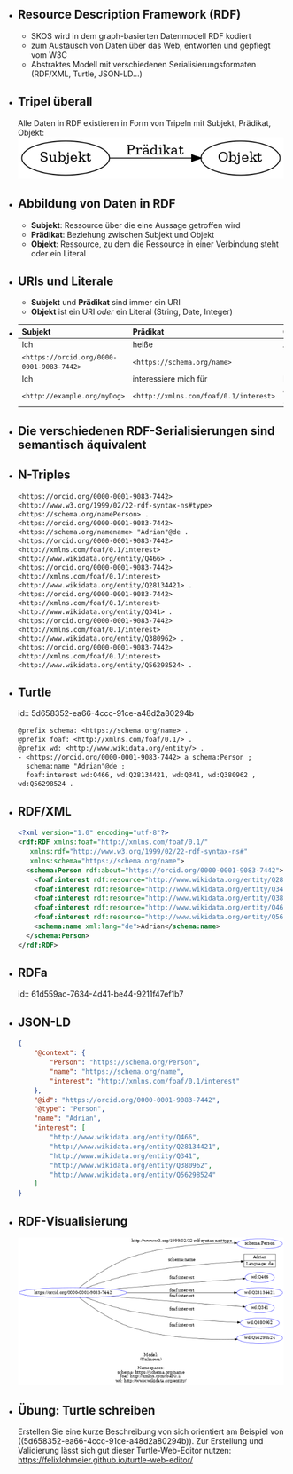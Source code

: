 - ## Resource Description Framework (RDF)
  * SKOS wird in dem graph-basierten Datenmodell RDF kodiert
  * zum Austausch von Daten über das Web, entworfen und gepflegt vom W3C
  * Abstraktes Modell mit verschiedenen Serialisierungsformaten (RDF/XML, Turtle, JSON-LD…)
- ## Tripel überall
  Alle Daten in RDF existieren in Form von Tripeln mit Subjekt, Prädikat, Objekt:
  ![](../assets/triple.png)
- ## Abbildung von Daten in RDF
  * **Subjekt**: Ressource über die eine Aussage getroffen wird
  * **Prädikat**: Beziehung zwischen Subjekt und Objekt
  * **Objekt**: Ressource, zu dem die Ressource in einer Verbindung steht oder ein Literal
- ## URIs und Literale
  * **Subjekt** und **Prädikat** sind immer ein URI
  * **Objekt** ist ein URI *oder* ein Literal (String, Date, Integer)
- | Subjekt | Prädikat| Objekt |
  | -------- | -------- | -------- |
  | Ich     | heiße     | Adrian.     |
  | `<https://orcid.org/0000-0001-9083-7442>` | `<https://schema.org/name>`  | `"Adrian"@de` . |
  | Ich | interessiere mich  für | Linked Library Data. |
  | `<http://example.org/myDog>` | `<http://xmlns.com/foaf/0.1/interest>`  | `<http://www.wikidata.org/entity/Q28134421>` . |
- ## Die verschiedenen RDF-Serialisierungen sind semantisch äquivalent
- ## N-Triples
  ```
  <https://orcid.org/0000-0001-9083-7442> <http://www.w3.org/1999/02/22-rdf-syntax-ns#type> <https://schema.org/namePerson> .
  <https://orcid.org/0000-0001-9083-7442> <https://schema.org/namename> "Adrian"@de .
  <https://orcid.org/0000-0001-9083-7442> <http://xmlns.com/foaf/0.1/interest> <http://www.wikidata.org/entity/Q466> .
  <https://orcid.org/0000-0001-9083-7442> <http://xmlns.com/foaf/0.1/interest> <http://www.wikidata.org/entity/Q28134421> .
  <https://orcid.org/0000-0001-9083-7442> <http://xmlns.com/foaf/0.1/interest> <http://www.wikidata.org/entity/Q341> .
  <https://orcid.org/0000-0001-9083-7442> <http://xmlns.com/foaf/0.1/interest> <http://www.wikidata.org/entity/Q380962> .
  <https://orcid.org/0000-0001-9083-7442> <http://xmlns.com/foaf/0.1/interest> <http://www.wikidata.org/entity/Q56298524> .
  ```
- ## Turtle
  id:: 5d658352-ea66-4ccc-91ce-a48d2a80294b
  ```turtle
  @prefix schema: <https://schema.org/name> .
  @prefix foaf: <http://xmlns.com/foaf/0.1/> .
  @prefix wd: <http://www.wikidata.org/entity/> .
  - <https://orcid.org/0000-0001-9083-7442> a schema:Person ;
    schema:name "Adrian"@de ;
    foaf:interest wd:Q466, wd:Q28134421, wd:Q341, wd:Q380962 , wd:Q56298524 .
  ```
- ## RDF/XML
  ```xml
  <?xml version="1.0" encoding="utf-8"?>
  <rdf:RDF xmlns:foaf="http://xmlns.com/foaf/0.1/"
     xmlns:rdf="http://www.w3.org/1999/02/22-rdf-syntax-ns#"
     xmlns:schema="https://schema.org/name">
    <schema:Person rdf:about="https://orcid.org/0000-0001-9083-7442">
      <foaf:interest rdf:resource="http://www.wikidata.org/entity/Q28134421"/>
      <foaf:interest rdf:resource="http://www.wikidata.org/entity/Q341"/>
      <foaf:interest rdf:resource="http://www.wikidata.org/entity/Q380962"/>
      <foaf:interest rdf:resource="http://www.wikidata.org/entity/Q466"/>
      <foaf:interest rdf:resource="http://www.wikidata.org/entity/Q56298524"/>
      <schema:name xml:lang="de">Adrian</schema:name>
    </schema:Person>
  </rdf:RDF>
  ```
- ## RDFa
  id:: 61d559ac-7634-4d41-be44-9211f47ef1b7
- ## JSON-LD
  ```json
  {
      "@context": {
          "Person": "https://schema.org/Person",
          "name": "https://schema.org/name",
          "interest": "http://xmlns.com/foaf/0.1/interest"
      },
      "@id": "https://orcid.org/0000-0001-9083-7442",
      "@type": "Person",
      "name": "Adrian",
      "interest": [
          "http://www.wikidata.org/entity/Q466",
          "http://www.wikidata.org/entity/Q28134421",
          "http://www.wikidata.org/entity/Q341",
          "http://www.wikidata.org/entity/Q380962",
          "http://www.wikidata.org/entity/Q56298524"
      ]
  }
  ```
- ## RDF-Visualisierung 
  ![](../assets/rdf.png)
- ## Übung: Turtle schreiben
  Erstellen Sie eine kurze Beschreibung von sich orientiert am Beispiel von ((5d658352-ea66-4ccc-91ce-a48d2a80294b)).
  Zur Erstellung und Validierung lässt sich gut dieser Turtle-Web-Editor nutzen: https://felixlohmeier.github.io/turtle-web-editor/